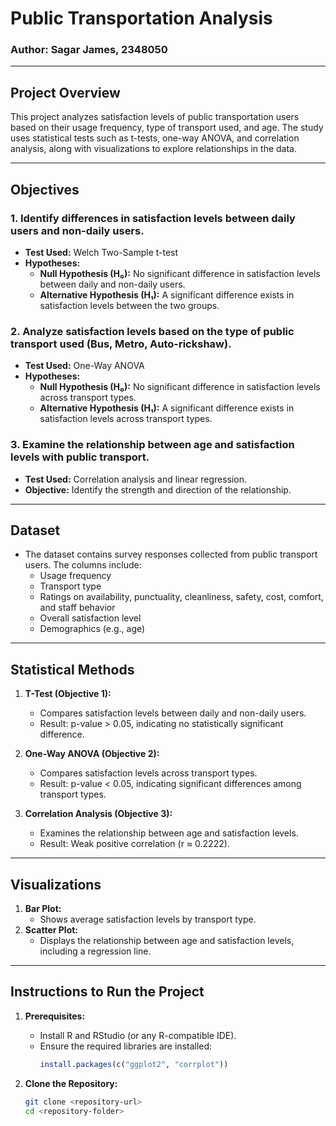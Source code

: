 # Public Transportation Analysis

### Author: Sagar James, 2348050

---

## Project Overview

This project analyzes satisfaction levels of public transportation users based on their usage frequency, type of transport used, and age. The study uses statistical tests such as t-tests, one-way ANOVA, and correlation analysis, along with visualizations to explore relationships in the data.

---

## Objectives

### 1. Identify differences in satisfaction levels between daily users and non-daily users.
- **Test Used:** Welch Two-Sample t-test
- **Hypotheses:**
  - **Null Hypothesis (H₀):** No significant difference in satisfaction levels between daily and non-daily users.
  - **Alternative Hypothesis (H₁):** A significant difference exists in satisfaction levels between the two groups.

### 2. Analyze satisfaction levels based on the type of public transport used (Bus, Metro, Auto-rickshaw).
- **Test Used:** One-Way ANOVA
- **Hypotheses:**
  - **Null Hypothesis (H₀):** No significant difference in satisfaction levels across transport types.
  - **Alternative Hypothesis (H₁):** A significant difference exists in satisfaction levels across transport types.

### 3. Examine the relationship between age and satisfaction levels with public transport.
- **Test Used:** Correlation analysis and linear regression.
- **Objective:** Identify the strength and direction of the relationship.

---

## Dataset

- The dataset contains survey responses collected from public transport users. The columns include:
  - Usage frequency
  - Transport type
  - Ratings on availability, punctuality, cleanliness, safety, cost, comfort, and staff behavior
  - Overall satisfaction level
  - Demographics (e.g., age)

---

## Statistical Methods

1. **T-Test (Objective 1):**
   - Compares satisfaction levels between daily and non-daily users.
   - Result: p-value > 0.05, indicating no statistically significant difference.

2. **One-Way ANOVA (Objective 2):**
   - Compares satisfaction levels across transport types.
   - Result: p-value < 0.05, indicating significant differences among transport types.

3. **Correlation Analysis (Objective 3):**
   - Examines the relationship between age and satisfaction levels.
   - Result: Weak positive correlation (r ≈ 0.2222).

---

## Visualizations

1. **Bar Plot:**
   - Shows average satisfaction levels by transport type.
2. **Scatter Plot:**
   - Displays the relationship between age and satisfaction levels, including a regression line.

---

## Instructions to Run the Project

1. **Prerequisites:**
   - Install R and RStudio (or any R-compatible IDE).
   - Ensure the required libraries are installed:
     ```r
     install.packages(c("ggplot2", "corrplot"))
     ```

2. **Clone the Repository:**
   ```bash
   git clone <repository-url>
   cd <repository-folder>
